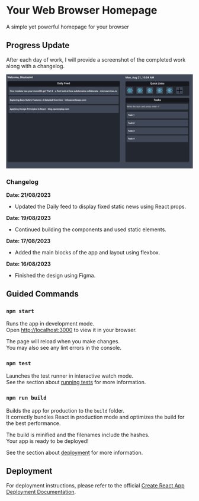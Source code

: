 # Your Web Browser Homepage
A simple yet powerful homepage for your browser

## Progress Update
After each day of work, I will provide a screenshot of the completed work along with a changelog.

![img.png](img.png)

### Changelog

**Date: 21/08/2023**
- Updated the Daily feed to display fixed static news using React props.

**Date: 19/08/2023**
- Continued building the components and used static elements.

**Date: 17/08/2023**
- Added the main blocks of the app and layout using flexbox.

**Date: 16/08/2023**
- Finished the design using Figma.

## Guided Commands

### `npm start`

Runs the app in development mode.\
Open [http://localhost:3000](http://localhost:3000) to view it in your browser.

The page will reload when you make changes.\
You may also see any lint errors in the console.

### `npm test`

Launches the test runner in interactive watch mode.\
See the section about [running tests](https://facebook.github.io/create-react-app/docs/running-tests) for more information.

### `npm run build`

Builds the app for production to the `build` folder.\
It correctly bundles React in production mode and optimizes the build for the best performance.

The build is minified and the filenames include the hashes.\
Your app is ready to be deployed!

See the section about [deployment](https://facebook.github.io/create-react-app/docs/deployment) for more information.

## Deployment

For deployment instructions, please refer to the official [Create React App Deployment Documentation](https://facebook.github.io/create-react-app/docs/deployment).